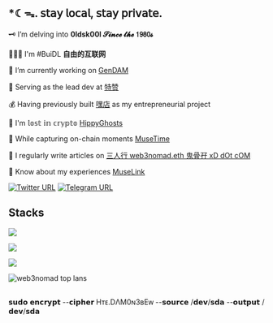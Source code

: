 ## *☾ᯓ. 𝗌𝗍𝖺𝗒 𝗅𝗈𝖼𝖺𝗅, 𝗌𝗍𝖺𝗒 𝗉𝗋𝗂𝗏𝖺𝗍𝖾.

🗝️ I’m delving into **0ldsk00l 𝓢𝓲𝓷𝓬𝓮 𝓽𝓱𝓮 𝟣𝟫𝟪𝟢𝓼**

👨🏻‍💻 I'm #BuiDL **自由的互联网**</p>

🍳 I’m currently working on [GenDAM](https://gendam.ai)

🦾 Serving as the lead dev at [特赞](https://tezign.com)  

💰 Having previously built [嘿店](https://www.heidianer.com) as my entrepreneurial project

👻 I'm 𝕝𝕠𝕤𝕥 𝕚𝕟 𝕔𝕣𝕪𝕡𝕥𝕠 [HippyGhosts](https://hippyghosts.io)

🔮 While capturing on-chain moments [MuseTime](https://musetime.xyz)

📝 I regularly write articles on [三人行 web3nomad.eth 鬼骨孖 xD dOt cOM](https://blog.web3nomad.com)

📄 Know about my experiences [MuseLink](https://muselink.cc/web3nomad)

[![Twitter URL](https://img.shields.io/twitter/follow/web3nomad?logo=twitter)](https://twitter.com/web3nomad) [![Telegram URL](https://img.shields.io/twitter/url?url=https%3A%2F%2Ft.me%2F%2BV3c6NnpM2n8wNWRl&logo=telegram&label=%E6%97%A0%E5%90%8D%E5%BC%80%E5%8F%91%E5%B0%8F%E7%BE%A4%20noname.git)](https://t.me/+V3c6NnpM2n8wNWRl)

## Stacks

<p align="left">
  <a href="https://skillicons.dev">
    <img src="https://skillicons.dev/icons?i=solidity,rust,py,ts" />
  </a>
</p>
<p align="left">
  <a href="https://skillicons.dev">
    <img src="https://skillicons.dev/icons?i=tauri,prisma,react,tailwind" />
  </a>
</p>
<p align="left">
  <a href="https://skillicons.dev">
    <img src="https://skillicons.dev/icons?i=git,kubernetes,docker,sublime" />
  </a>
</p>

![web3nomad top lans](https://github-readme-stats.vercel.app/api/top-langs?username=web3nomad&show_icons=true&locale=en&layout=compact)

##

𝘀𝘂𝗱𝗼 𝗲𝗻𝗰𝗿𝘆𝗽𝘁 --𝗰𝗶𝗽𝗵𝗲𝗿 Hᴛᴇ.DΛM0ɴ3ʙEᴡ --𝘀𝗼𝘂𝗿𝗰𝗲 /𝗱𝗲𝘃/𝘀𝗱𝗮 --𝗼𝘂𝘁𝗽𝘂𝘁 /𝗱𝗲𝘃/𝘀𝗱𝗮


<!--
**web3nomad/web3nomad** is a ✨ _special_ ✨ repository because its `README.md` (this file) appears on your GitHub profile.

Here are some ideas to get you started:

- 🔭 I’m currently working on ...
- 🌱 I’m currently learning ...
- 👯 I’m looking to collaborate on ...
- 🤔 I’m looking for help with ...
- 💬 Ask me about ...
- 📫 How to reach me: ...
- 😄 Pronouns: ...
- ⚡ Fun fact: ...
-->
